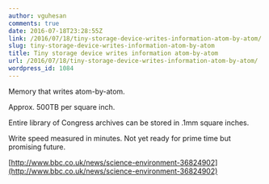 ```yaml
---
author: vguhesan
comments: true
date: 2016-07-18T23:28:55Z
link: /2016/07/18/tiny-storage-device-writes-information-atom-by-atom/
slug: tiny-storage-device-writes-information-atom-by-atom
title: Tiny storage device writes information atom-by-atom
url: /2016/07/18/tiny-storage-device-writes-information-atom-by-atom/
wordpress_id: 1084
---
```


Memory that writes atom-by-atom. 

Approx. 500TB per square inch. 

Entire library of Congress archives can be stored in .1mm square inches. 

Write speed measured in minutes. Not yet ready for prime time but promising future. 

[http://www.bbc.co.uk/news/science-environment-36824902](http://www.bbc.co.uk/news/science-environment-36824902)
